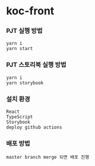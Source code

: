 # koc-front

### PJT 실행 방법
```
yarn i
yarn start
```

### PJT 스토리북 실행 방법
```
yarn i
yarn storybook
```

### 설치 환경
```
React
TypeScript
Storybook
deploy github actions
```

### 배포 방법
```
master branch merge 되면 배포 진행
```